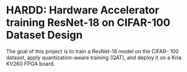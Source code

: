 # HARDD: Hardware Accelerator training ResNet-18 on CIFAR-100 Dataset Design
The goal of this project is to train a ResNet-18 model on the CIFAR- 100 dataset, apply quantization-aware training (QAT), and deploy it on a Kria KV260 FPGA board.
